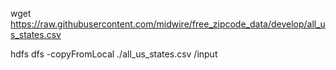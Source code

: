 wget https://raw.githubusercontent.com/midwire/free_zipcode_data/develop/all_us_states.csv

hdfs dfs -copyFromLocal ./all_us_states.csv /input

